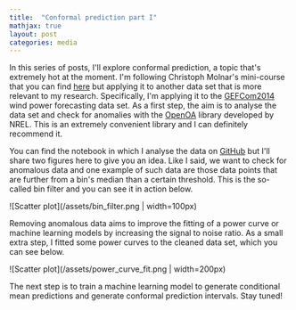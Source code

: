 ```yaml
---
title:  "Conformal prediction part I"
mathjax: true
layout: post
categories: media
---
```


In this series of posts, I'll explore conformal prediction, a topic that's extremely hot at the moment. I'm following Christoph Molnar's mini-course that you can find [here](https://mindfulmodeler.substack.com) but applying it to another data set that is more relevant to my research. Specifically, I'm applying it to the [GEFCom2014](https://www.sciencedirect.com/science/article/abs/pii/S0169207016000133) wind power forecasting data set. As a first step, the aim is to analyse the data set and check for anomalies with the [OpenOA](https://github.com/NREL/OpenOA) library developed by NREL. This is an extremely convenient library and I can definitely recommend it.

You can find the notebook in which I analyse the data on [GitHub](https://github.com/DWvanderMeer/ConformalPrediction/blob/main/analyze_GEFCom_data.ipynb) but I'll share two figures here to give you an idea. Like I said, we want to check for anomalous data and one example of such data are those data points that are further from a bin's median than a certain threshold. This is the so-called bin filter and you can see it in action below.

![Scatter plot](/assets/bin_filter.png | width=100px)

Removing anomalous data aims to improve the fitting of a power curve or machine learning models by increasing the signal to noise ratio. As a small extra step, I fitted some power curves to the cleaned data set, which you can see below.

![Scatter plot](/assets/power_curve_fit.png | width=200px)

The next step is to train a machine learning model to generate conditional mean predictions and generate conformal prediction intervals. Stay tuned!
